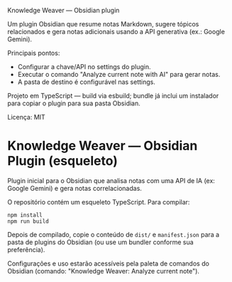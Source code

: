 Knowledge Weaver — Obsidian plugin

Um plugin Obsidian que resume notas Markdown, sugere tópicos relacionados e gera notas adicionais usando a API generativa (ex.: Google Gemini).

Principais pontos:
- Configurar a chave/API no settings do plugin.
- Executar o comando "Analyze current note with AI" para gerar notas.
- A pasta de destino é configurável nas settings.

Projeto em TypeScript — build via esbuild; bundle já inclui um instalador para copiar o plugin para sua pasta Obsidian.

Licença: MIT
# Knowledge Weaver — Obsidian Plugin (esqueleto)

Plugin inicial para o Obsidian que analisa notas com uma API de IA (ex: Google Gemini) e gera notas correlacionadas.

O repositório contém um esqueleto TypeScript. Para compilar:

```fish
npm install
npm run build
```

Depois de compilado, copie o conteúdo de `dist/` e `manifest.json` para a pasta de plugins do Obsidian (ou use um bundler conforme sua preferência).

Configurações e uso estarão acessíveis pela paleta de comandos do Obsidian (comando: "Knowledge Weaver: Analyze current note").
